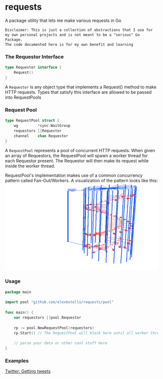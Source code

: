 # requests
A package utility that lets me make various requests in Go

```
Disclaimer: This is just a collection of abstractions that I use for my own personal projects and is not meant to be a "serious" Go Package.
The code documented here is for my own benefit and learning
```

### The Requestor Interface
```go
type Requestor interface {
    Request()
}
```
A `Requestor` is any object type that implements a Request() method to make HTTP requests.
Types that satisfy this interface are allowed to be passed into RequestPools


### Request Pool
```go
type RequestPool struct {
	wg         *sync.WaitGroup
	requestors []Requestor
	channel    chan Requestor
}

```
A `RequestPool` represents a pool of concurrent HTTP requests. When given an array of Requestors,
the RequestPool will spawn a worker thread for each Requestor present. The Requestor will then
make its request while inside the worker thread.

RequestPool's implementation makes use of a common concurrency pattern called Fan-Out/Workers.
A visualization of the pattern looks like this:
![](animation.gif)


### Usage
```go
package main

import pool "github.com/alexbotello/requests/pool"

func main() {
    var requestors []pool.Requestor

    rp := pool.NewRequestPool(requestors)
    rp.Start() // The RequestPool will block here until all worker threads complete

    // parse your data or other cool stuff here
}
```

### Examples
[Twitter: Getting tweets](_examples/twitter.go)
